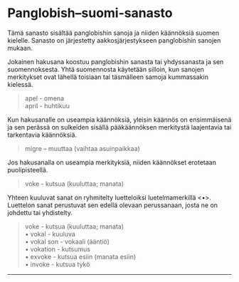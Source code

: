 # Panglobish–suomi-sanasto

Tämä sanasto sisältää panglobishin sanoja ja niiden käännöksiä suomen kielelle.
Sanasto on järjestetty aakkosjärjestykseen panglobishin sanojen mukaan.

Jokainen hakusana koostuu panglobishin sanasta tai yhdyssanasta ja sen suomennoksesta.
Yhtä suomennosta käytetään silloin,
kun sanojen merkitykset ovat lähellä toisiaan tai täsmälleen samoja kummassakin kielessä.

> apel - omena  
> april - huhtikuu

Kun hakusanalle on useampia käännöksiä,
yleisin käännös on ensimmäisenä
ja sen perässä on sulkeiden sisällä pääkäännöksen merkitystä laajentavia tai tarkentavia käännöksiä.

> migre – muuttaa (vaihtaa asuinpaikkaa)

Jos hakusanalla on useampia merkityksiä,
niiden käännökset erotetaan puolipisteellä.

> voke - kutsua (kuuluttaa; manata)

Yhteen kuuluvat sanat on ryhmitelty luetteloiksi luetelmamerkillä <•>.
Luettelon sanat perustuvat sen edellä olevaan perussanaan,
josta ne on johdettu tai yhdistelty.

> voke - kutsua (kuuluttaa; manata)  
> • vokal - kuuluva  
> • vokal son - vokaali (ääntiö)  
> • vokation - kutsumus  
> • exvoke - kutsua esiin (manata esiin)  
> • invoke - kutsua tykö

---

